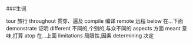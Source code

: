 ###生词

tour    旅行
throughout    贯穿、遍及
compile    编译
remote    远程
below    在...下面
demonstrate    证明
different    不同的,个别的,与众不同的
aspects    方面
meant    意味,打算
atop    在...上面
limitations    局限性,因素
determining    决定